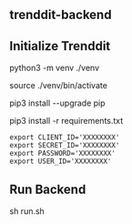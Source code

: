 ## trenddit-backend

## Initialize Trenddit

python3 -m venv ./venv

source ./venv/bin/activate

pip3 install --upgrade pip

pip3 install -r requirements.txt

```
export CLIENT_ID='XXXXXXXX'
export SECRET_ID='XXXXXXXX'
export PASSWORD='XXXXXXXX'
export USER_ID='XXXXXXXX'
```

## Run Backend

sh run.sh
